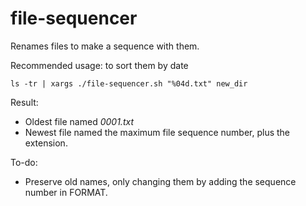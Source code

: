 # file-sequencer

Renames files to make a sequence with them.

Recommended usage: to sort them by date

```shell
ls -tr | xargs ./file-sequencer.sh "%04d.txt" new_dir
```

Result:

- Oldest file named *0001.txt*
- Newest file named the maximum file sequence number, plus the extension.

To-do:

- Preserve old names, only changing them by adding the sequence number in FORMAT.
